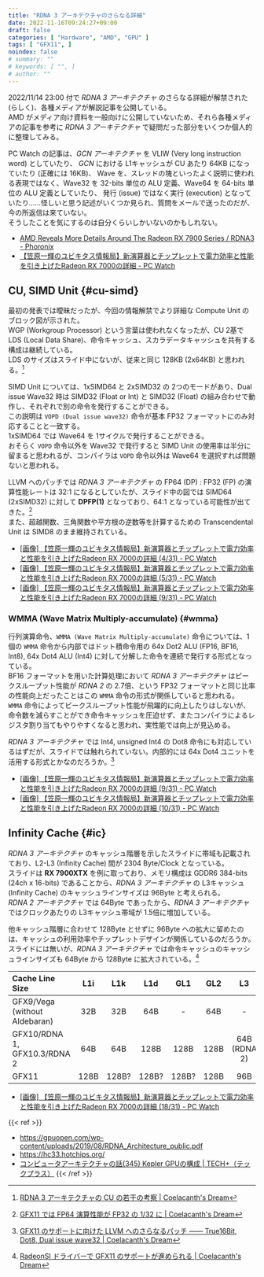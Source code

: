 ```yaml
---
title: "RDNA 3 アーキテクチャのさらなる詳細"
date: 2022-11-16T09:24:27+09:00
draft: false
categories: [ "Hardware", "AMD", "GPU" ]
tags: [ "GFX11", ]
noindex: false
# summary: ""
# keywords: [ "", ]
# author: ""
---
```


2022/11/14 23:00 付で *RDNA 3 アーキテクチャ* のさらなる詳細が解禁された (らしく)、各種メディアが解説記事を公開している。  
AMD がメディア向け資料を一般向けに公開していないため、それら各種メディアの記事を参考に *RDNA 3 アーキテクチャ* で疑問だった部分をいくつか個人的に整理してみる。  

PC Watch の記事は、*GCN アーキテクチャ* を VLIW (Very long instruction word) としていたり、
*GCN* における L1キャッシュが CU あたり 64KB になっていたり (正確には 16KB)、
Wave を、スレッドの塊といったよく説明に使われる表現ではなく、Wave32 を 32-bits 単位の ALU 定義、Wave64 を 64-bits 単位の ALU 定義としていたり、
発行 (issue) ではなく実行 (execution) となっていたり……怪しいと思う記述がいくつか見られ、質問をメールで送ったのだが、今の所返信は来ていない。  
そうしたことを気にするのは自分くらいしかいないのかもしれない。  

 * [AMD Reveals More Details Around The Radeon RX 7900 Series / RDNA3 - Phoronix](https://www.phoronix.com/review/amd-radeon-rx7900)
 * [【笠原一輝のユビキタス情報局】新演算器とチップレットで電力効率と性能を引き上げたRadeon RX 7000の詳細 - PC Watch](https://pc.watch.impress.co.jp/docs/column/ubiq/1455417.html)

## CU, SIMD Unit {#cu-simd}
最初の発表では曖昧だったが、今回の情報解禁でより詳細な Compute Unit のブロック図が示された。  
WGP (Workgroup Processor) という言葉は使われなくなったが、CU 2基で LDS (Local Data Share)、命令キャッシュ、スカラデータキャッシュを共有する構成は継続している。  
LDS のサイズはスライド中にないが、従来と同じ 128KB (2x64KB) と思われる。[^lds]  

[^lds]: [RDNA 3 アーキテクチャの CU の若干の考察 | Coelacanth's Dream](/posts/2022/11/09/rdna_3-cu-consider/)

SIMD Unit については、1xSIMD64 と 2xSIMD32 の 2つのモードがあり、Dual issue Wave32 時は SIMD32 (Float or Int) と SIMD32 (Float) の組み合わせで動作し、それぞれで別の命令を発行することができる。  
この説明は `VOPD (Dual issue wave32)` 命令が基本 FP32 フォーマットにのみ対応することと一致する。  
1xSIMD64 では Wave64 を 1サイクルで発行することができる。  
おそらく `VOPD` 命令以外を Wave32 で発行すると SIMD Unit の使用率は半分に留まると思われるが、コンパイラは `VOPD` 命令以外は Wave64 を選択すれば問題ないと思われる。  

LLVM へのパッチでは *RDNA 3 アーキテクチャ* の FP64 (DP) : FP32 (FP) の演算性能レートは 32:1 になるとしていたが、スライド中の図では SIMD64 (2xSIMD32) に対して **DPFP(1)** となっており、64:1 となっている可能性が出てきた。[^dpfp]  
また、超越関数、三角関数や平方根の逆数等を計算するための Transcendental Unit は SIMD8 のまま維持されている。  

[^dpfp]: [GFX11 では FP64 演算性能が FP32 の 1/32 に | Coelacanth's Dream](/posts/2022/06/18/gfx11-dpfp-rate/)

 * [[画像] 【笠原一輝のユビキタス情報局】新演算器とチップレットで電力効率と性能を引き上げたRadeon RX 7000の詳細 (4/31) - PC Watch](https://pc.watch.impress.co.jp/img/pcw/docs/1455/417/html/004_o.jpg.html)
 * [[画像] 【笠原一輝のユビキタス情報局】新演算器とチップレットで電力効率と性能を引き上げたRadeon RX 7000の詳細 (5/31) - PC Watch](https://pc.watch.impress.co.jp/img/pcw/docs/1455/417/html/005_o.jpg.html)
 * [[画像] 【笠原一輝のユビキタス情報局】新演算器とチップレットで電力効率と性能を引き上げたRadeon RX 7000の詳細 (9/31) - PC Watch](https://pc.watch.impress.co.jp/img/pcw/docs/1455/417/html/009_o.jpg.html)

### WMMA (Wave Matrix Multiply-accumulate) {#wmma}
行列演算命令、`WMMA (Wave Matrix Multiply-accumulate)` 命令については、1個の `WMMA` 命令から内部ではドット積命令用の 64x Dot2 ALU (FP16, BF16, Int8), 64x Dot4 ALU (Int4) に対して分解した命令を連続で発行する形式となっている。  
BF16 フォーマットを用いた計算処理において *RDNA 3 アーキテクチャ* はピークスループット性能が *RDNA 2* の 2.7倍、という FP32 フォーマットと同じ比率の性能向上だったことはこの `WMMA` 命令の形式が関係していると思われる。  
`WMMA` 命令によってピークスループット性能が飛躍的に向上したりはしないが、命令数を減らすことができ命令キャッシュを圧迫せず、またコンパイラによるレジスタ割り当てもやりやすくなると思われ、実性能では向上が見込める。  

*RDNA 3 アーキテクチャ* では Int4, unsigned Int4 の Dot8 命令にも対応しているはずだが、スライドでは触れられていない。内部的には 64x Dot4 ユニットを活用する形式とかなのだろうか。[^dot8]  

[^dot8]: [GFX11 のサポートに向けた LLVM へのさらなるパッチ ―― True16Bit, Dot8, Dual issue wave32 | Coelacanth's Dream](/posts/2022/05/10/llvm-gfx11-dual-issue/#dot8)

 * [[画像] 【笠原一輝のユビキタス情報局】新演算器とチップレットで電力効率と性能を引き上げたRadeon RX 7000の詳細 (9/31) - PC Watch](https://pc.watch.impress.co.jp/img/pcw/docs/1455/417/html/009_o.jpg.html)
 * [[画像] 【笠原一輝のユビキタス情報局】新演算器とチップレットで電力効率と性能を引き上げたRadeon RX 7000の詳細 (10/31) - PC Watch](https://pc.watch.impress.co.jp/img/pcw/docs/1455/417/html/010_o.jpg.html)

## Infinity Cache {#ic}
*RDNA 3 アーキテクチャ* のキャッシュ階層を示したスライドに帯域も記載されており、L2-L3 (Infinity Cache) 間が 2304 Byte/Clock となっている。  
スライドは **RX 7900XTX** を例に取っており、メモリ構成は GDDR6 384-bits (24ch x 16-bits) であることから、*RDNA 3 アーキテクチャ* の L3キャッシュ (Infinity Cache) のキャッシュラインサイズは 96Byte と考えられる。  
*RDNA 2 アーキテクチャ* では 64Byte であったから、*RDNA 3 アーキテクチャ* ではクロックあたりの L3キャッシュ帯域が 1.5倍に増加している。  

他キャッシュ階層に合わせて 128Byte とせずに 96Byte への拡大に留めたのは、キャッシュの利用効率やチップレットデザインが関係しているのだろうか。  
スライドには無いが、*RDNA 3 アーキテクチャ* では命令キャッシュのキャッシュラインサイズも 64Byte から 128Byte に拡大されている。[^cacheline]  

[^cacheline]: [RadeonSI ドライバーで GFX11 のサポートが進められる | Coelacanth's Dream](/posts/2022/05/05/radeonsi-gfx11/#inst-cache-line-size)

| Cache Line Size               | L1i  | L1k   | L1d   | GL1   | GL2  | L3  |
| :--------------               | :-:  | :-:   | :-:   | :-:   | :-:  | :-: |
| GFX9/Vega (without Aldebaran) | 32B  | 32B   | 64B   | -     | 64B  | -   |
| GFX10/RDNA 1, GFX10.3/RDNA 2  | 64B  | 64B   | 128B  | 128B  | 128B | 64B (RDNA 2) |
| GFX11                         | 128B | 128B? | 128B? | 128B? | 128B | 96B |

 * [[画像] 【笠原一輝のユビキタス情報局】新演算器とチップレットで電力効率と性能を引き上げたRadeon RX 7000の詳細 (18/31) - PC Watch](https://pc.watch.impress.co.jp/img/pcw/docs/1455/417/html/018_o.jpg.html)

{{< ref >}}
 * <https://gpuopen.com/wp-content/uploads/2019/08/RDNA_Architecture_public.pdf>
 * <https://hc33.hotchips.org/>
 * [コンピュータアーキテクチャの話(345) Kepler GPUの構成 | TECH+（テックプラス）](https://news.mynavi.jp/techplus/article/architecture-345/)
{{< /ref >}}
